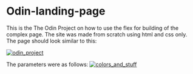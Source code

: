 # Odin-landing-page
This is the The Odin Project on how to use the flex for building of the complex page. The site was made from scratch using html and css only. The page should look similar to this:

[![odin_project](https://cdn.statically.io/gh/TheOdinProject/curriculum/main/foundations/html_css/project/odin-project.png)](https://cdn.statically.io/gh/TheOdinProject/curriculum/main/foundations/html_css/project/odin-project.png)

The parameters were as follows:
[![colors_and_stuff](https://cdn.statically.io/gh/TheOdinProject/curriculum/main/foundations/html_css/project/colors_and_stuff.png)](https://cdn.statically.io/gh/TheOdinProject/curriculum/main/foundations/html_css/project/colors_and_stuff.png)
